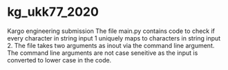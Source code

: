 # kg_ukk77_2020
Kargo engineering submission
The file main.py contains code to check if every character in string input 1 uniquely maps to characters in string input 2.
The file takes two arguments as inout via the command line argument.
The command line arguments are not case seneitive as the input is converted to lower case in the code.

